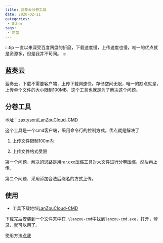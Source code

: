 ```yaml
---
title: 蓝奏云分卷工具
date: 2020-02-11
categories:
 - Other
tags:
 - 网盘
---
```

:::tip
一直以来深受百度网盘的折磨，下载速度慢，上传速度也慢，唯一的优点就是资源多，但是我并不苟同。
:::
<!--more-->

## 蓝奏云

蓝奏云，下载不需要客户端，上传下载网速快，存储空间无限，唯一的缺点就是，上传单个文件的大小限制100MB，这个工具也就是为了解决这个问题。

## 分卷工具

地址：[zaxtyson/LanZouCloud-CMD](https://github.com/zaxtyson/LanZouCloud-CMD)

这个工具是一个cmd客户端，采用命令行的控制方式。优点就是解决了

1. 上传文件限制100m内

2. 上传文件格式受限

第一个问题，解决的思路是用rar.exe压缩工具对大文件进行分卷压缩，然后再上传。

第二个问题，采用添加合法后缀名的方式上传。

## 使用

+ 工具下载地址[LanZouCloud-CMD](https://www.lanzous.com/b0f14h1od)

下载完后安装到一个文件夹中在`.\lanzou-cmd`中找到`lanzou-cmd.exe`，打开，登录，就可以用了。

使用方法[点我](https://github.com/zaxtyson/LanZouCloud-CMD/wiki)


